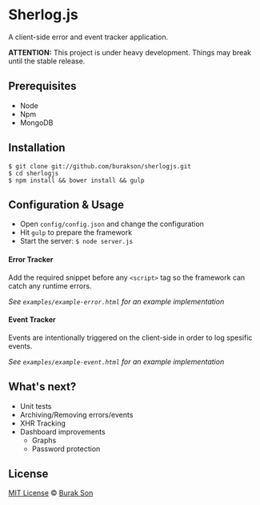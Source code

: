 # Sherlog.js
A client-side error and event tracker application.

**ATTENTION:** This project is under heavy development. Things may break until the stable release.

## Prerequisites
  - Node
  - Npm
  - MongoDB

## Installation
```
$ git clone git://github.com/burakson/sherlogjs.git
$ cd sherlogjs
$ npm install && bower install && gulp
```

## Configuration & Usage
- Open `config/config.json` and change the configuration
- Hit `gulp` to prepare the framework
- Start the server: `$ node server.js`

#### Error Tracker
Add the required snippet before any `<script>` tag so the framework can catch any runtime errors.

*See `examples/example-error.html` for an example implementation*

#### Event Tracker
Events are intentionally triggered on the client-side in order to log spesific events.

*See `examples/example-event.html` for an example implementation*

## What's next?
* Unit tests
* Archiving/Removing errors/events
* XHR Tracking
* Dashboard improvements
    * Graphs
    * Password protection

## License
[MIT License](http://en.wikipedia.org/wiki/MIT_License) © [Burak Son](http://twitter.com/burakson)
